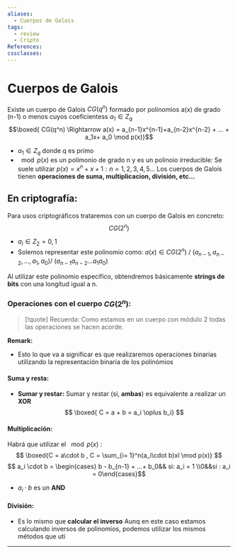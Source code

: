 ```yaml
---
aliases:
  - Cuerpos de Galois
tags:
  - review
  - Cripto
References: 
cssclasses:
---
```

# Cuerpos de Galois
Existe un cuerpo de Galois $CG(q^n)$ formado por polinomios a(x) de grado (n-1) o menos cuyos coeficientess $a_1 \in Z_q$ 
$$\boxed{ CG(q^n) \Rightarrow a(x) = a_{n-1}x^{n-1}+a_{n-2}x^{n-2} + ... + a_1x+ a_0 \mod p(x)}$$
+ $a_1 \in Z_q$ donde q es primo
+ $\mod p(x)$ es un polimonio de grado n y es un polinoio irreducible: Se suele utilizar $p(x) = x^n + x + 1: n = 1,2,3,4,5…$ 
Los cuerpos de Galois tienen **operaciones de suma, multiplicacion, división, etc…**


## En criptografía: 
Para usos criptográficos trataremos con un cuerpo de Galois en concreto: 
$$
CG(2^n)
$$
+ $a_i \in Z_2 = {0,1}$
+ Solemos representar este polinomio como: $a(x) \in CG(2^n)$ / $(a_{n-1}, a_{n-2}, …, a_1, a_0)$/ $(a_{n-1} a_{n-2} … a_1 a_0)$ 

Al utilizar este polinomio específico, obtendremos básicamente **strings de bits** con una longitud igual a n.

### Operaciones con el cuerpo $CG(2^n)$: 

> [!quote] Recuerda: 
> Como estamos en un cuerpo con módulo 2 todas las operaciones se hacen acorde. 
> 

**Remark:**
+ Esto lo que va a significar es que realizaremos operaciones binarias utilizando la representación binaria de los polinómios
#### Suma y resta:
+ **Sumar y restar:** Sumar y restar (si, **ambas**) es equivalente a realizar un **XOR**
$$
\boxed{
C = a + b = a_i \oplus b_i}
$$

#### Multiplicación: 
Habrá que utilizar el $\mod p(x)$ : 
$$
\boxed{C = a\cdot b , C = \sum_{i= 1}^n(a_i\cdot b)xî \mod p(x)}
$$
$$
a_i \cdot b = \begin{cases} b - b_{n-1} + ...+ b_0&& si: a_i = 1 \\0&&si : a_i = 0\end{cases}$$
+ $a_i \cdot b$ es un **AND** 
#### División: 
+ Es lo mismo que **calcular el inverso**
Aunq en este caso estamos calculando inversos de polinomios, podemos utilizar los mismos métodos que uti

***